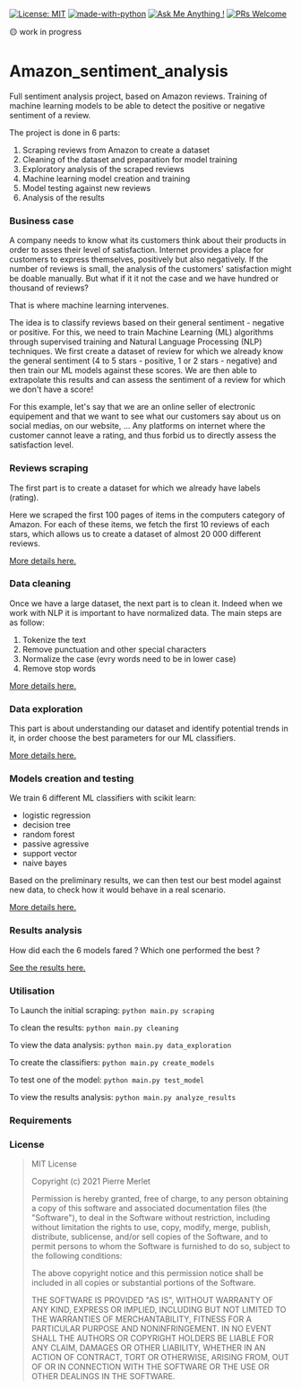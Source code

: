 [![License: MIT](https://img.shields.io/badge/License-MIT-yellow.svg)](https://opensource.org/licenses/MIT) 
[![made-with-python](https://img.shields.io/badge/Made%20with-Python-1f425f.svg)](https://www.python.org/)
[![Ask Me Anything !](https://img.shields.io/badge/Ask%20me-anything-1abc9c.svg)](mailto:merlet.pierre@outlook.com)
[![PRs Welcome](https://img.shields.io/badge/PRs-welcome-brightgreen.svg?style=flat-square)](http://makeapullrequest.com)

:yellow_circle: work in progress

# Amazon_sentiment_analysis
Full sentiment analysis project, based on Amazon reviews. Training of machine learning models to be able to detect the positive or negative sentiment of a review.

The project is done in 6 parts:

1. Scraping reviews from Amazon to create a dataset
2. Cleaning of the dataset and preparation for model training
3. Exploratory analysis of the scraped reviews
4. Machine learning model creation and training
5. Model testing against new reviews
6. Analysis of the results

### Business case
A company needs to know what its customers think about their products in order to asses their level of satisfaction. Internet provides a place for customers to express themselves, positively but also negatively. If the number of reviews is small, the analysis of the customers' satisfaction might be doable manually. But what if it it not the case and we have hundred or thousand of reviews?

That is where machine learning intervenes. 

The idea is to classify reviews based on their general sentiment - negative or positive. For this, we need to train Machine Learning (ML) algorithms through supervised training and Natural Language Processing (NLP) techniques. We first create a dataset of review for which we already know the general sentiment (4 to 5 stars - positive, 1 or 2 stars - negative) and then train our ML models against these scores. We are then able to extrapolate this results and can assess the sentiment of a review for which we don't have a score!

For this example, let's say that we are an online seller of electronic equipement and that we want to see what our customers say about us on social medias, on our website, ... Any platforms on internet where the customer cannot leave a rating, and thus forbid us to directly assess the satisfaction level. 

### Reviews scraping
The first part is to create a dataset for which we already have labels (rating). 

Here we scraped the first 100 pages of items in the computers category of Amazon. For each of these items, we fetch the first 10 reviews of each stars, which allows us to create a dataset of almost 20 000 different reviews.

[More details here.](https://github.com/PierreMrt/Amazon_sentiment_analysis/tree/main/review_scraping)

### Data cleaning
Once we have a large dataset, the next part is to clean it. Indeed when we work with NLP it is important to have normalized data. The main steps are as follow:
1. Tokenize the text
2. Remove punctuation and other special characters
3. Normalize the case (evry words need to be in lower case)
4. Remove stop words

[More details here.](https://github.com/PierreMrt/Amazon_sentiment_analysis/tree/main/data_cleaning)

### Data exploration
This part is about understanding our dataset and identify potential trends in it, in order choose the best parameters for our ML classifiers.

[More details here.](https://github.com/PierreMrt/Amazon_sentiment_analysis/tree/main/analysis_and_visualization)

### Models creation and testing
We train 6 different ML classifiers with scikit learn:
* logistic regression
* decision tree
* random forest
* passive agressive
* support vector
* naive bayes

Based on the preliminary results, we can then test our best model against new data, to check how it would behave in a real scenario.

[More details here.](https://github.com/PierreMrt/Amazon_sentiment_analysis/tree/main/model_creation)

### Results analysis
How did each the 6 models fared ? Which one performed the best ?

[See the results here.](https://github.com/PierreMrt/Amazon_sentiment_analysis/tree/main/analysis_and_visualization)

### Utilisation
To Launch the initial scraping: 
`python main.py scraping`

To clean the results:
`python main.py cleaning`

To view the data analysis:
`python main.py data_exploration`

To create the classifiers:
`python main.py create_models`

To test one of the model:
`python main.py test_model`

To view the results analysis:
`python main.py analyze_results`

### Requirements


### License

>MIT License
>
>Copyright (c) 2021 Pierre Merlet
>
>Permission is hereby granted, free of charge, to any person obtaining a copy
>of this software and associated documentation files (the "Software"), to deal
>in the Software without restriction, including without limitation the rights
>to use, copy, modify, merge, publish, distribute, sublicense, and/or sell
>copies of the Software, and to permit persons to whom the Software is
>furnished to do so, subject to the following conditions:
>
>The above copyright notice and this permission notice shall be included in all
>copies or substantial portions of the Software.
>
>THE SOFTWARE IS PROVIDED "AS IS", WITHOUT WARRANTY OF ANY KIND, EXPRESS OR
>IMPLIED, INCLUDING BUT NOT LIMITED TO THE WARRANTIES OF MERCHANTABILITY,
>FITNESS FOR A PARTICULAR PURPOSE AND NONINFRINGEMENT. IN NO EVENT SHALL THE
>AUTHORS OR COPYRIGHT HOLDERS BE LIABLE FOR ANY CLAIM, DAMAGES OR OTHER
>LIABILITY, WHETHER IN AN ACTION OF CONTRACT, TORT OR OTHERWISE, ARISING FROM,
>OUT OF OR IN CONNECTION WITH THE SOFTWARE OR THE USE OR OTHER DEALINGS IN THE
>SOFTWARE.

